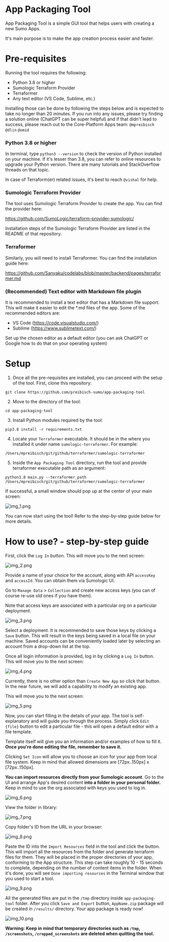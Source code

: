 # App Packaging Tool

App Packaging Tool is a simple GUI tool that helps users with creating a new Sumo Apps.

It's main purpose is to make the app creation process easier and faster.

# Pre-requisites

Running the tool requires the following:
- Python 3.8 or higher
- Sumologic Terraform Provider
- Terraformer
- Any text editor (VS Code, Sublime, etc.)

Installing those can be done by following the steps below and is expected to take no longer than 20 minutes. If you run
into any issues, please try finding a solution online (ChatGPT can be super helpful) and if that didn't lead to success, please reach out to the Core-Platform Apps team:
`@mpreibisch` `@dlin` `@omid` 

### Python 3.8 or higher

In terminal, type `python3 --version` to check the version of Python installed on your machine. If it's lesser than
3.8, you can refer to online resources to upgrade your Python version. There are many tutorials and StackOverflow 
threads on that topic.

In case of Terraform(er) related issues, it's best to reach `@vishal` for help.

### Sumologic Terraform Provider

The tool uses Sumologic Terraform Provider to create the app. You can find the provider here:

https://github.com/SumoLogic/terraform-provider-sumologic/

Installation steps of the Sumologic Terraform Provider are listed in the README of that repository.

### Terraformer

Similarly, you will need to install Terraformer. You can find the installation guide here:

https://github.com/Sanyaku/codelabs/blob/master/backend/pages/terraformer.md

### (Recommended) Text editor with Markdown file plugin

It is recommended to install a text editor that has a Markdown file support. This will make it easier to edit the *.md files of the app. Some of the recommended editors are:

- VS Code (https://code.visualstudio.com/)
- Sublime (https://www.sublimetext.com/)

Set up the chosen editor as a default editor (you can ask ChatGPT or Google how to do that on your operating system)

# Setup

1. Once all the pre-requisites are installed, you can proceed with the setup of the tool. First, clone this repository:

```console
git clone https://github.com/preibisch-sumo/app-packaging-tool
```

2. Move to the directory of the tool:

```console
cd app-packaging-tool
```

3. Install Python modules required by the tool:

```console
pip3.8 install -r requirements.txt
```

4. Locate your `Terraformer` executable. It should be in the where you installed it under name `sumologic-terraformer`. For example:

`/Users/mpreibisch/git/github/terraformer/sumologic-terraformer`

5. Inside the `App Packaging Tool` directory, run the tool and provide terraformer executable path as an argument:

```console
python3.8 main.py --terraformer_path /Users/mpreibisch/git/github/terraformer/sumologic-terraformer
```

If successful, a small window should pop up at the center of your main screen:

![img_1.png](readme_images/img_1.png)

You can now start using the tool! Refer to the step-by-step guide below for more details.

# How to use? - step-by-step guide

First, click the `Log In` button. This will move you to the next screen:

![img_2.png](readme_images/img_2.png)

Provide a name of your choice for the account, along with API `accessKey` and `accessId`. You can obtain them via Sumologic UI.

Go to `Manage Data` > `Collection` and create new access keys (you can of course re-use old ones if you have them).

Note that access keys are associated with a particular org on a particular deployment.

![img_3.png](readme_images/img_3.png)

Select a deployment. It is recommended to save those keys by clicking a `Save` button. 
This will result in the keys being saved in a local file on your machine. Saved accounts can be conveniently loaded later by selecting an account from a drop-down list at the top.

Once all login information is provided, log in by clicking a `Log In` button. This will move you to the next screen:

![img_4.png](readme_images/img_4.png)

Currently, there is no other option than `Create New App` so click that button. In the near future, we will add a capability to modify an existing app.

This will move you to the next screen:

![img_5.png](readme_images/img_5.png)

Now, you can start filling in the details of your app. The tool is self-explanatory and will guide you through the process. Simply click `Edit {file}` button to edit a particular file - this will open a default editor with a file template. 

Template itself will give you an information and/or examples of how to fill it. **Once you're done editing the file, remember to save it.**

Clicking `Set Icon` will allow you to choose an icon for your app from local file system. Keep in mind that allowed dimensions are [72px..150px] x [72px..150px].

**You can import resources directly from your Sumologic account**. Go to the UI and arrange App's desired content **into a folder in your personal folder.** Keep in mind to use the org associated with keys you used to log in.

![img_6.png](readme_images/img_6.png)

View the folder in library:

![img_7.png](readme_images/img_7.png)

Copy folder's ID from the URL in your browser:

![img_8.png](readme_images/img_8.png)

Paste the ID into the `Import Resources` field in the tool and click the button. This will import all the resources from the folder and generate terraform files for them. 
They will be placed in the proper directories of your app, conforming to the App structure. 
This step can take roughly 10 - 15 seconds to complete, depending on the number of content items in the folder.
When it's done, you will see `Done importing resources` in the Terminal window that you used to start a tool.

![img_9.png](readme_images/img_9.png)

All the generated files are put in the `/tmp` directory inside `app-packaging-tool` folder. After you click `Save and Export` button, `AppName.zip` package will be created in `/results/` directory. Your app package is ready now!

![img_10.png](readme_images/img_10.png)

**Warning: Keep in mind that temporary directories such as `/tmp`, `/screenshots`, `/cropped_screenshots` are deleted when quitting the tool.**
